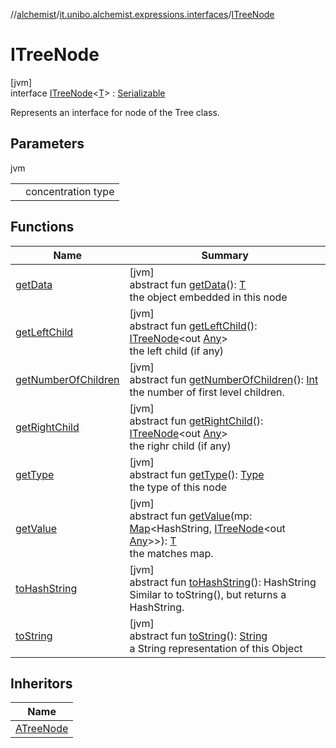 //[alchemist](../../../index.md)/[it.unibo.alchemist.expressions.interfaces](../index.md)/[ITreeNode](index.md)

# ITreeNode

[jvm]\
interface [ITreeNode](index.md)<[T](index.md)> : [Serializable](https://docs.oracle.com/javase/8/docs/api/java/io/Serializable.html)

Represents an interface for node of the Tree class.

## Parameters

jvm

| | |
|---|---|
| <T> | concentration type |

## Functions

| Name | Summary |
|---|---|
| [getData](get-data.md) | [jvm]<br>abstract fun [getData](get-data.md)(): [T](../../it.unibo.alchemist.expressions.implementations/-a-tree-node/index.md)<br>the object embedded in this node |
| [getLeftChild](get-left-child.md) | [jvm]<br>abstract fun [getLeftChild](get-left-child.md)(): [ITreeNode](index.md)<out [Any](https://kotlinlang.org/api/latest/jvm/stdlib/kotlin/-any/index.html)><br>the left child (if any) |
| [getNumberOfChildren](get-number-of-children.md) | [jvm]<br>abstract fun [getNumberOfChildren](get-number-of-children.md)(): [Int](https://kotlinlang.org/api/latest/jvm/stdlib/kotlin/-int/index.html)<br>the number of first level children. |
| [getRightChild](get-right-child.md) | [jvm]<br>abstract fun [getRightChild](get-right-child.md)(): [ITreeNode](index.md)<out [Any](https://kotlinlang.org/api/latest/jvm/stdlib/kotlin/-any/index.html)><br>the righr child (if any) |
| [getType](get-type.md) | [jvm]<br>abstract fun [getType](get-type.md)(): [Type](../../it.unibo.alchemist.expressions.implementations/-type/index.md)<br>the type of this node |
| [getValue](get-value.md) | [jvm]<br>abstract fun [getValue](get-value.md)(mp: [Map](https://docs.oracle.com/javase/8/docs/api/java/util/Map.html)<HashString, [ITreeNode](index.md)<out [Any](https://kotlinlang.org/api/latest/jvm/stdlib/kotlin/-any/index.html)>>): [T](../../it.unibo.alchemist.expressions.implementations/-a-tree-node/index.md)<br>the matches map. |
| [toHashString](to-hash-string.md) | [jvm]<br>abstract fun [toHashString](to-hash-string.md)(): HashString<br>Similar to toString(), but returns a HashString. |
| [toString](to-string.md) | [jvm]<br>abstract fun [toString](to-string.md)(): [String](https://docs.oracle.com/javase/8/docs/api/java/lang/String.html)<br>a String representation of this Object |

## Inheritors

| Name |
|---|
| [ATreeNode](../../it.unibo.alchemist.expressions.implementations/-a-tree-node/index.md) |
